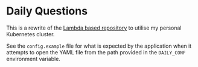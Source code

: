 # Daily Questions

This is a rewrite of the [Lambda based repository](https://github.com/jdockerty/daily-questions-lambda) to utilise my personal Kubernetes cluster.

See the `config.example` file for what is expected by the application when it attempts to open the YAML file from the path provided in the `DAILY_CONF` environment variable.
